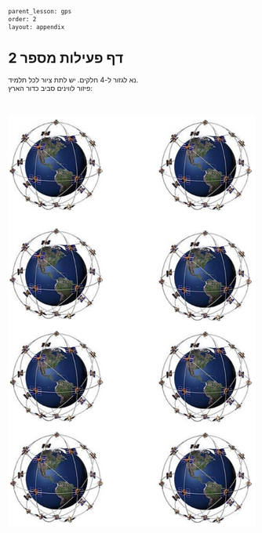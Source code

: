 ```
parent_lesson: gps
order: 2
layout: appendix
```

# דף פעילות מספר 2 #

נא לגזור ל-4 חלקים. יש לתת ציור לכל תלמיד.
<br>
פיזור לווינים סביב כדור הארץ:

<br>
<br>

<div id="container" align="center">
  <img src="img07.png" title=""/>
</div>

<br>
<br>
